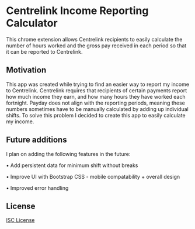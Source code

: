 # Centrelink Income Reporting Calculator

This chrome extension allows Centrelink recipients to easily calculate the number of hours worked and the gross pay received in each period so that it can be reported to Centrelink.

## Motivation

This app was created while trying to find an easier way to report my income to Centrelink. Centrelink requires that recipients of certain payments report how much income they earn, and how many hours they have worked each fortnight. Payday does not align with the reporting periods, meaning these numbers sometimes have to be manually calculated by adding up individual shifts. To solve this problem I decided to create this app to easily calculate my income.

## Future additions

I plan on adding the following features in the future:

  • Add persistent data for minimum shift without breaks

  • Improve UI with Bootstrap CSS - mobile compatability + overall design
  
  • Improved error handling

## License
[ISC License](https://opensource.org/licenses/ISC)
